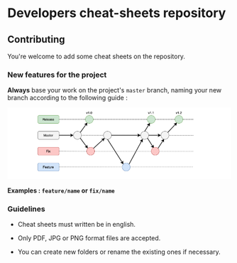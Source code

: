 # Developers cheat-sheets repository

## Contributing

You're welcome to add some cheat sheets on the repository.

### New features for the project

**Always** base your work on the project's `master` branch, naming your new branch
according to the following guide :

![Rit branchs](/docs/img/git-branchs.png)

**Examples : `feature/name` or `fix/name`**

### Guidelines

- Cheat sheets must written be in english.

- Only PDF, JPG or PNG format files are accepted.

- You can create new folders or rename the existing ones if necessary.
